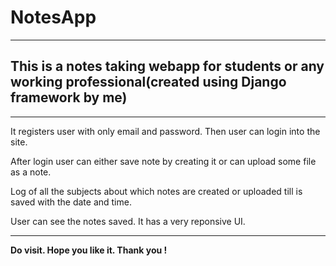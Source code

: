 # NotesApp
<hr>
<h2> This is a notes taking webapp for students or any working professional(created using Django framework by me) </h2>
<hr>
<p>It registers user with only email and password. Then user can login into the site.</p>
<p>After login user can either save note by creating it or can upload some file as a note.</p>
<p>Log of all the subjects about which notes are created or uploaded till is saved with the date and time.</p>
<p>User can see the notes saved. It has a very reponsive UI.</p>
<hr>
<b>Do visit. Hope you like it. Thank you !</b>
